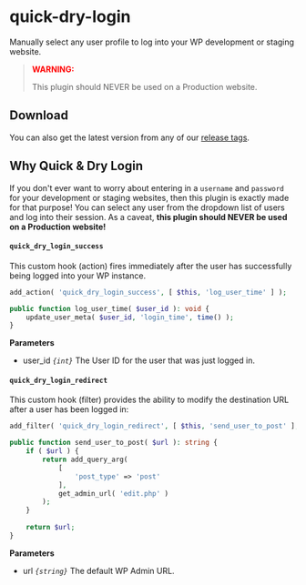# quick-dry-login

Manually select any user profile to log into your WP development or staging website.

> <span style="color:red">**WARNING:**</span>
>
> This plugin should NEVER be used on a Production website.

## Download

You can also get the latest version from any of our [release tags](https://github.com/badasswp/quick-dry-login/releases).

## Why Quick & Dry Login

If you don't ever want to worry about entering in a `username` and `password` for your development or staging websites, then this plugin is exactly made for that purpose! You can select any user from the dropdown list of users and log into their session. As a caveat, __this plugin should NEVER be used on a Production website!__

#### `quick_dry_login_success`

This custom hook (action) fires immediately after the user has successfully being logged into your WP instance.

```php
add_action( 'quick_dry_login_success', [ $this, 'log_user_time' ] );

public function log_user_time( $user_id ): void {
	update_user_meta( $user_id, 'login_time', time() );
}
```

**Parameters**

- user_id _`{int}`_ The User ID for the user that was just logged in.

#### `quick_dry_login_redirect`

This custom hook (filter) provides the ability to modify the destination URL after a user has been logged in:

```php
add_filter( 'quick_dry_login_redirect', [ $this, 'send_user_to_post' ], 10 );

public function send_user_to_post( $url ): string {
	if ( $url ) {
		return add_query_arg(
			[
				'post_type' => 'post'
			],
			get_admin_url( 'edit.php' )
		);
	}
	
	return $url;
}
```

**Parameters**

- url _`{string}`_ The default WP Admin URL.